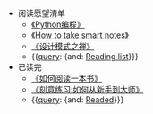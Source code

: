 - 阅读愿望清单
    - [《Python编程》](<《Python编程》.md>)
    - [《How to take smart notes》](<《How to take smart notes》.md>)
    - [《设计模式之禅》](<《设计模式之禅》.md>)
    - {{[query](<query.md>): {and: [Reading list](<Reading list.md>)}}}
- 已读完
    - [《如何阅读一本书》](<《如何阅读一本书》.md>)
    - [《刻意练习:如何从新手到大师》](<《刻意练习:如何从新手到大师》.md>)
    - {{[query](<query.md>): {and: [Readed](<Readed.md>)}}}
